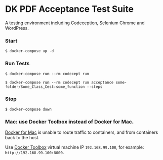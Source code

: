 # DK PDF Acceptance Test Suite 

A testing environment including Codeception, Selenium Chrome and WordPress.

### Start
`$ docker-compose up -d`

### Run Tests
`$ docker-compose run --rm codecept run`

`$ docker-compose run --rm codecept run acceptance some-folder/Some_Class_Cest:some_function --steps`

### Stop
`$ docker-compose down`

### Mac: use Docker Toolbox instead of Docker for Mac.
[Docker for Mac](https://docs.docker.com/docker-for-mac/networking/#i-cannot-ping-my-containers) is unable to route traffic to containers, and from containers back to the host. 

Use [Docker Toolbox](https://www.docker.com/products/docker-toolbox) virtual machine IP `192.168.99.100`, for example: `http://192.168.99.100:8000`.

